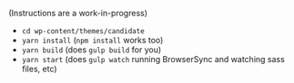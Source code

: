(Instructions are a work-in-progress)


* `cd wp-content/themes/candidate`
* `yarn install` (`npm install` works too)
* `yarn build` (does `gulp build` for you)
* `yarn start` (does `gulp watch` running BrowserSync and watching sass files, etc)